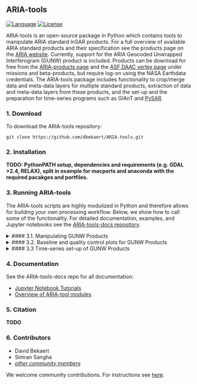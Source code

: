 ## ARIA-tools

[![Language](https://img.shields.io/badge/python-3.5%2B-blue.svg)](https://www.python.org/)
[![License](https://img.shields.io/badge/license-GPL-yellow.svg)](https://github.com/dbekaert/ARIA-tools/blob/master/LICENSE)

ARIA-tools is an open-source package in Python which contains tools to manipulate ARIA standard InSAR products. For a full overview of available ARIA standard products and their specification see the products page on the [ARIA website](https://aria.jpl.nasa.gov). Currently, support for the ARIA Geocoded Unwrapped Interferogram (GUNW) product is included. Products can be download for free from the [ARIA-products page](https://aria-products.jpl.nasa.gov) and the [ASF DAAC vertex page](https://vertex.daac.asf.alaska.edu/#) under missions and beta-products, but require log-on using the NASA Earthdata credentials.
The ARIA-tools package includes functionality to crop/merge data and meta-data layers for multiple standard products, extraction of data and meta-data layers from these products, and the set-up and the preparation for time-series programs such as GIAnT and [PySAR](https://github.com/yunjunz/PySAR). 


### 1. Download

To download the ARIA-tools repository:
```
git clone https://github.com/dbekaert/ARIA-tools.git
```

### 2. Installation
**TODO: PythonPATH setup, dependencies and requirements (e.g. GDAL >2.4, RELAX), split in example for macports and anaconda with the required pacakges and portfiles.**

### 3. Running ARIA-tools

The ARIA-tools scripts are highly modulized in Python and therefore allows for building your own processing workflow. Below, we show how to call some of the functionality. For detailed documentation, examples, and Jupyter notebooks see the [ARIA-tools-docs repository](https://github.com/dbekaert/ARIA-tools-docs/blob/master/README.md).


<details><summary>#### 3.1. Manipulating GUNW Products</summary>
<p>
**TODO: list the commandline parsing of the main script which allows for cropping/stiching and layer-extraction, link to the documentation page for a note-book example**
</p>
</details>


<details><summary>#### 3.2. Baseline and quality control plots for GUNW Products</summary>
<p>
**TODO: list the commandline parsing of the main script, link to the documentation page for a note-book example**
</p>
</details>


<details><summary>#### 3.3 Time-series set-up of GUNW Products</summary>
<p>
**TODO: list the commandline parsing of the main script, link to the documentation page for a note-book example**
</p>
</details>


### 4. Documentation

See the ARIA-tools-docs repo for all documentation:
+ [Jupyter Notebook Tutorials](https://github.com/dbekaert/ARIA-tools-docs/tree/master/Notebooks.md)
+ [Overview of ARIA-tool modules](https://github.com/dbekaert/ARIA-tools-docs/tree/master/Modules.md)

### 5. Citation
**TODO**


### 6. Contributors    

* David Bekaert
* Simran Sangha
* [_other community members_](https://github.com/dbekaert/ARIA-tools/graphs/contributors)

We welcome community contributions. For instructions see [here](https://github.com/dbekaert/ARIA-tools/blob/master/CONTRIBUTING.md).
